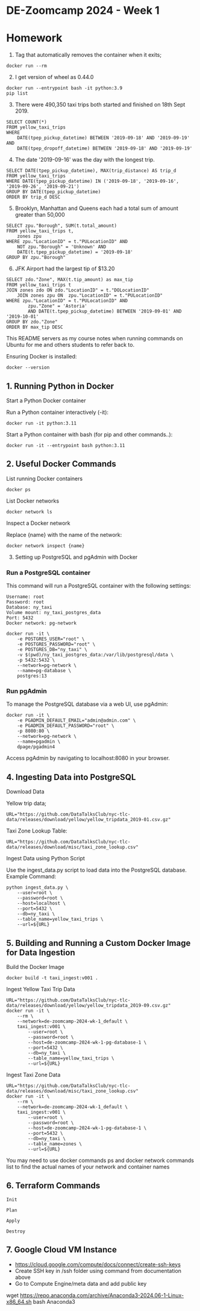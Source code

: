 # DE-Zoomcamp 2024 - Week 1

# Homework
1. Tag that automatically removes the container when it exits;
```commandline
docker run --rm
```

2. I get version of wheel as 0.44.0
```commandline
docker run --entrypoint bash -it python:3.9
pip list
```

3. There were 490,350 taxi trips both started and finished on 18th Sept 2019. 
```
SELECT COUNT(*)
FROM yellow_taxi_trips
WHERE 
	DATE(tpep_pickup_datetime) BETWEEN '2019-09-18' AND '2019-09-19' AND
	DATE(tpep_dropoff_datetime) BETWEEN '2019-09-18' AND '2019-09-19'
```

4. The date '2019-09-16' was the day with the longest trip.

```
SELECT DATE(tpep_pickup_datetime), MAX(trip_distance) AS trip_d
FROM yellow_taxi_trips
WHERE DATE(tpep_pickup_datetime) IN ('2019-09-18', '2019-09-16', '2019-09-26', '2019-09-21')
GROUP BY DATE(tpep_pickup_datetime)
ORDER BY trip_d DESC
```

5.  Brooklyn, Manhattan and Queens each had a total sum of amount greater than 50,000

```
SELECT zpu."Borough", SUM(t.total_amount)
FROM yellow_taxi_trips t,
	zones zpu
WHERE zpu."LocationID" = t."PULocationID" AND 
	NOT zpu."Borough" = 'Unknown' AND
	DATE(t.tpep_pickup_datetime) = '2019-09-18'
GROUP BY zpu."Borough"
```

6. JFK Airport had the largest tip of $13.20

```
SELECT zdo."Zone", MAX(t.tip_amount) as max_tip
FROM yellow_taxi_trips t
JOIN zones zdo ON zdo."LocationID" = t."DOLocationID"
	JOIN zones zpu ON  zpu."LocationID" = t."PULocationID"
WHERE zpu."LocationID" = t."PULocationID" AND 
		zpu."Zone" = 'Astoria' 
		AND DATE(t.tpep_pickup_datetime) BETWEEN '2019-09-01' AND '2019-10-01'
GROUP BY zdo."Zone"
ORDER BY max_tip DESC
```


This README servers as my course notes when running commands on Ubuntu for me and others students to refer back to.

Ensuring Docker is installed:

```console
docker --version
```

## 1. Running Python in Docker
Start a Python Docker container

Run a Python container interactively (-it):

```commandline
docker run -it python:3.11
```
Start a Python container with bash (for pip and other commands..):

```commandline
docker run -it --entrypoint bash python:3.11
```

## 2. Useful Docker Commands
List running Docker containers
```commandline
docker ps
```
List Docker networks
```commandline
docker network ls
```

Inspect a Docker network

Replace {name} with the name of the network:

```commandline
docker network inspect {name}
```

3. Setting up PostgreSQL and pgAdmin with Docker
### Run a PostgreSQL container

This command will run a PostgreSQL container with the following settings:

    Username: root
    Password: root
    Database: ny_taxi
    Volume mount: ny_taxi_postgres_data
    Port: 5432
    Docker network: pg-network

```commandline
docker run -it \
    -e POSTGRES_USER="root" \
    -e POSTGRES_PASSWORD="root" \
    -e POSTGRES_DB="ny_taxi" \
    -v $(pwd)/ny_taxi_postgres_data:/var/lib/postgresql/data \
    -p 5432:5432 \
    --network=pg-network \
    --name=pg-database \
    postgres:13
```

### Run pgAdmin

To manage the PostgreSQL database via a web UI, use pgAdmin:

```commandline
docker run -it \
    -e PGADMIN_DEFAULT_EMAIL="admin@admin.com" \
    -e PGADMIN_DEFAULT_PASSWORD="root" \
    -p 8080:80 \
    --network=pg-network \
    --name=pgadmin \
    dpage/pgadmin4
```

Access pgAdmin by navigating to localhost:8080 in your browser.
## 4. Ingesting Data into PostgreSQL
Download Data

Yellow trip data;
 ```commandline
URL="https://github.com/DataTalksClub/nyc-tlc-data/releases/download/yellow/yellow_tripdata_2019-01.csv.gz"
```
Taxi Zone Lookup Table:
```commandline
URL="https://github.com/DataTalksClub/nyc-tlc-data/releases/download/misc/taxi_zone_lookup.csv"
```
Ingest Data using Python Script

Use the ingest_data.py script to load data into the PostgreSQL database.
Example Command:

```commandline
python ingest_data.py \
    --user=root \
    --password=root \
    --host=localhost \
    --port=5432 \
    --db=ny_taxi \
    --table_name=yellow_taxi_trips \
    --url=${URL}
```

## 5. Building and Running a Custom Docker Image for Data Ingestion
Build the Docker Image

```commandline
docker build -t taxi_ingest:v001 .
```
Ingest Yellow Taxi Trip Data

```commandline
URL="https://github.com/DataTalksClub/nyc-tlc-data/releases/download/yellow/yellow_tripdata_2019-09.csv.gz"
docker run -it \
    --rm \
    --network=de-zoomcamp-2024-wk-1_default \
    taxi_ingest:v001 \
        --user=root \
        --password=root \
        --host=de-zoomcamp-2024-wk-1-pg-database-1 \
        --port=5432 \
        --db=ny_taxi \
        --table_name=yellow_taxi_trips \
        --url=${URL}
```
Ingest Taxi Zone Data

```commandline
URL="https://github.com/DataTalksClub/nyc-tlc-data/releases/download/misc/taxi_zone_lookup.csv"
docker run -it \
    --rm \
    --network=de-zoomcamp-2024-wk-1_default \
    taxi_ingest:v001 \
        --user=root \
        --password=root \
        --host=de-zoomcamp-2024-wk-1-pg-database-1 \
        --port=5432 \
        --db=ny_taxi \
        --table_name=zones \
        --url=${URL}
```

You may need to use docker commands ps and docker network commands list to find the actual names of your network and container names

## 6. Terraform Commands

```commandline
Init
```

```commandline
Plan
```

```commandline
Apply
```

```commandline
Destroy
```

## 7. Google Cloud VM Instance

- https://cloud.google.com/compute/docs/connect/create-ssh-keys
- Create SSH key in /ssh folder using command from documentation above
- Go to Compute Engine/meta data and add public key


wget https://repo.anaconda.com/archive/Anaconda3-2024.06-1-Linux-x86_64.sh
bash Anaconda3


